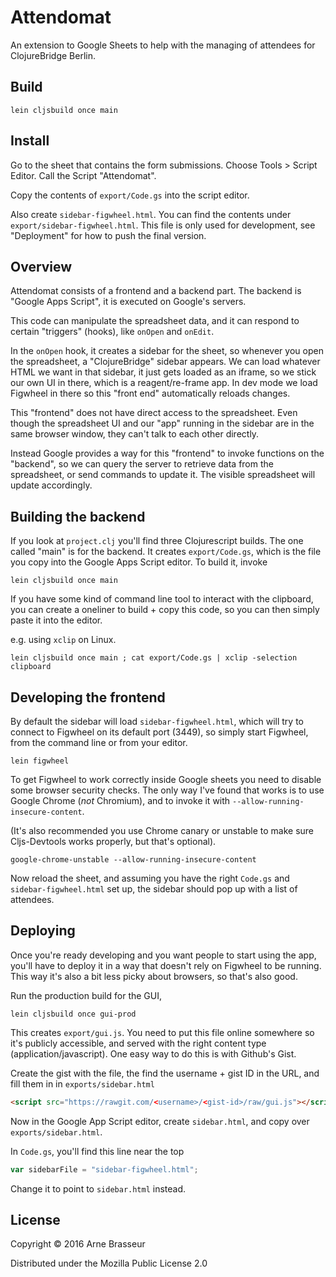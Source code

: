 # Attendomat

An extension to Google Sheets to help with the managing of attendees for
ClojureBridge Berlin.

## Build

```
lein cljsbuild once main
```

## Install

Go to the sheet that contains the form submissions. Choose Tools > Script
Editor. Call the Script "Attendomat".

Copy the contents of `export/Code.gs` into the script editor.

Also create `sidebar-figwheel.html`. You can find the contents under
`export/sidebar-figwheel.html`. This file is only used for development, see
"Deployment" for how to push the final version.

## Overview

Attendomat consists of a frontend and a backend part. The backend is "Google
Apps Script", it is executed on Google's servers.

This code can manipulate the spreadsheet data, and it can respond to certain
"triggers" (hooks), like `onOpen` and `onEdit`.

In the `onOpen` hook, it creates a sidebar for the sheet, so whenever you open
the spreadsheet, a "ClojureBridge" sidebar appears. We can load whatever HTML we
want in that sidebar, it just gets loaded as an iframe, so we stick our own UI
in there, which is a reagent/re-frame app. In dev mode we load Figwheel in there
so this "front end" automatically reloads changes.

This "frontend" does not have direct access to the spreadsheet. Even though the
spreadsheet UI and our "app" running in the sidebar are in the same browser
window, they can't talk to each other directly.

Instead Google provides a way for this "frontend" to invoke functions on the
"backend", so we can query the server to retrieve data from the spreadsheet, or
send commands to update it. The visible spreadsheet will update accordingly.

## Building the backend

If you look at `project.clj` you'll find three Clojurescript builds. The one
called "main" is for the backend. It creates `export/Code.gs`, which is the file
you copy into the Google Apps Script editor. To build it, invoke

```
lein cljsbuild once main
```

If you have some kind of command line tool to interact with the clipboard, you
can create a oneliner to build + copy this code, so you can then simply paste it
into the editor.

e.g. using `xclip` on Linux.

```
lein cljsbuild once main ; cat export/Code.gs | xclip -selection clipboard
```

## Developing the frontend

By default the sidebar will load `sidebar-figwheel.html`, which will try to
connect to Figwheel on its default port (3449), so simply start Figwheel, from
the command line or from your editor.

```
lein figwheel
```

To get Figwheel to work correctly inside Google sheets you need to disable some
browser security checks. The only way I've found that works is to use Google
Chrome (*not* Chromium), and to invoke it with
`--allow-running-insecure-content`.

(It's also recommended you use Chrome canary or unstable to make sure
Cljs-Devtools works properly, but that's optional).

```
google-chrome-unstable --allow-running-insecure-content
```

Now reload the sheet, and assuming you have the right `Code.gs` and
`sidebar-figwheel.html` set up, the sidebar should pop up with a list of
attendees.

## Deploying

Once you're ready developing and you want people to start using the app, you'll
have to deploy it in a way that doesn't rely on Figwheel to be running. This way
it's also a bit less picky about browsers, so that's also good.

Run the production build for the GUI,

```
lein cljsbuild once gui-prod
```

This creates `export/gui.js`. You need to put this file online somewhere so it's
publicly accessible, and served with the right content type
(application/javascript). One easy way to do this is with Github's Gist.

Create the gist with the file, the find the username + gist ID in the URL, and
fill them in in `exports/sidebar.html`

```html
<script src="https://rawgit.com/<username>/<gist-id>/raw/gui.js"></script>
```

Now in the Google App Script editor, create `sidebar.html`, and copy over
`exports/sidebar.html`.

In `Code.gs`, you'll find this line near the top

``` javascript
var sidebarFile = "sidebar-figwheel.html";
```

Change it to point to `sidebar.html` instead.


## License ##

Copyright © 2016 Arne Brasseur

Distributed under the Mozilla Public License 2.0
